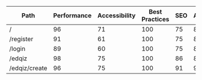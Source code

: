 |Path|Performance|Accessibility|Best Practices|SEO|Average|
|---|---|---|---|---|---|
|/|96|71|100|75|85.5|
|/register|91|61|100|75|81.75|
|/login|89|60|100|75|81|
|/edqiz|98|75|100|86|89.75|
|/edqiz/create|96|75|100|91|90.5|

